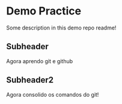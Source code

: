 # Demo Practice

Some description in this demo repo readme!

## Subheader
Agora aprendo git e github

## Subheader2

Agora consolido os comandos do git!
